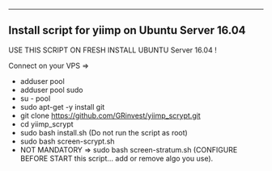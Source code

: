 
***********************************

## Install script for yiimp on Ubuntu Server 16.04

USE THIS SCRIPT ON FRESH INSTALL UBUNTU Server 16.04 !

Connect on your VPS =>
- adduser pool
- adduser pool sudo
- su - pool
- sudo apt-get -y install git
- git clone https://github.com/GRinvest/yiimp_scrypt.git
- cd yiimp_scrypt
- sudo bash install.sh (Do not run the script as root)
- sudo bash screen-scrypt.sh
- NOT MANDATORY => sudo bash screen-stratum.sh (CONFIGURE BEFORE START this script... add or remove algo you use).


